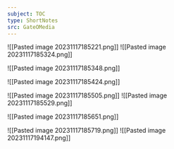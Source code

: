 ```yaml
---
subject: TOC
type: ShortNotes
src: GateOMedia
---
```

![[Pasted image 20231117185221.png]]
![[Pasted image 20231117185324.png]]

![[Pasted image 20231117185348.png]]

![[Pasted image 20231117185424.png]]

![[Pasted image 20231117185505.png]]
![[Pasted image 20231117185529.png]]

![[Pasted image 20231117185651.png]]

![[Pasted image 20231117185719.png]]
![[Pasted image 20231117194147.png]]
